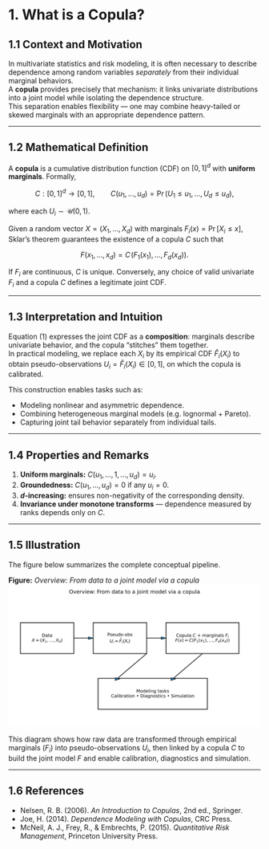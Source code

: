 # 1. What is a Copula?

## 1.1 Context and Motivation

In multivariate statistics and risk modeling, it is often necessary to
describe dependence among random variables *separately* from their
individual marginal behaviors.  
A **copula** provides precisely that mechanism: it links univariate
distributions into a joint model while isolating the dependence
structure.  
This separation enables flexibility — one may combine heavy-tailed or
skewed marginals with an appropriate dependence pattern.

---

## 1.2 Mathematical Definition

A **copula** is a cumulative distribution function (CDF) on
$[0,1]^d$ with **uniform marginals**. Formally,

$$
C:[0,1]^d \to [0,1], \qquad
C(u_1,\ldots,u_d) = \Pr(U_1 \le u_1, \ldots, U_d \le u_d),
$$

where each $U_i \sim \mathcal{U}(0,1)$.

Given a random vector $X=(X_1,\dots,X_d)$ with marginals
$F_i(x)=\Pr[X_i\le x]$, Sklar’s theorem guarantees the existence of
a copula $C$ such that

$$
F(x_1,\dots,x_d)
  = C\!\big(F_1(x_1),\dots,F_d(x_d)\big).
\tag{1}
$$

If $F_i$ are continuous, $C$ is unique. Conversely, any choice of
valid univariate $F_i$ and a copula $C$ defines a legitimate joint CDF.

---

## 1.3 Interpretation and Intuition

Equation (1) expresses the joint CDF as a **composition**:
marginals describe univariate behavior, and the copula “stitches” them
together.  
In practical modeling, we replace each $X_i$ by its empirical CDF
$\hat F_i(X_i)$ to obtain pseudo-observations
$U_i=\hat F_i(X_i)\in[0,1]$, on which the copula is calibrated.

This construction enables tasks such as:
- Modeling nonlinear and asymmetric dependence.
- Combining heterogeneous marginal models (e.g. lognormal + Pareto).
- Capturing joint tail behavior separately from individual tails.

---

## 1.4 Properties and Remarks

1. **Uniform marginals:** $C(u_1,\dots,1,\dots,u_d)=u_i$.
2. **Groundedness:** $C(u_1,\dots,u_d)=0$ if any $u_i=0$.
3. **$d$-increasing:** ensures non-negativity of the corresponding density.
4. **Invariance under monotone transforms** — dependence measured by
   ranks depends only on $C$.

---

## 1.5 Illustration

The figure below summarizes the complete conceptual pipeline.

**Figure:** *Overview: From data to a joint model via a copula*  
![Overview pipeline](../assets/figures/01_foundations/overview_pipeline.svg)

This diagram shows how raw data are transformed through empirical
marginals ($F_i$) into pseudo-observations $U_i$, then linked by a
copula $C$ to build the joint model $F$ and enable calibration,
diagnostics and simulation.

---

## 1.6 References

- Nelsen, R. B. (2006). *An Introduction to Copulas*, 2nd ed., Springer.  
- Joe, H. (2014). *Dependence Modeling with Copulas*, CRC Press.  
- McNeil, A. J., Frey, R., & Embrechts, P. (2015).
  *Quantitative Risk Management*, Princeton University Press.

